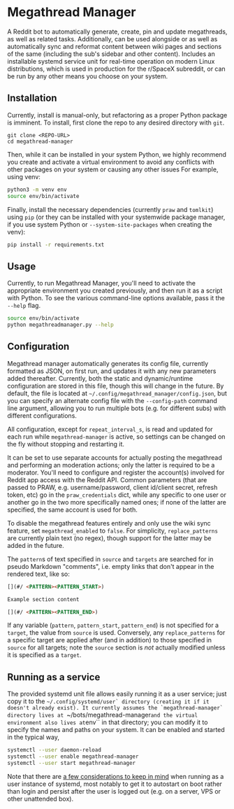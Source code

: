 # Megathread Manager

A Reddit bot to automatically generate, create, pin and update megathreads, as well as related tasks.
Additionally, can be used alongside or as well as automatically sync and reformat content between wiki pages and sections of the same (including the sub's sidebar and other content).
Includes an installable systemd service unit for real-time operation on modern Linux distributions, which is used in production for the r/SpaceX subreddit, or can be run by any other means you choose on your system.



## Installation

Currently, install is manual-only, but refactoring as a proper Python package is imminent.
To install, first clone the repo to any desired directory with ``git``.

```
git clone <REPO-URL>
cd megathread-manager
```

Then, while it can be installed in your system Python, we highly recommend you create and activate a virtual environment to avoid any conflicts with other packages on your system or causing any other issues
For example, using venv:

```bash
python3 -m venv env
source env/bin/activate
```

Finally, install the necessary dependencies (currently ``praw`` and ``tomlkit``) using `pip` (or they can be installed with your systemwide package manager, if you use system Python or ``--system-site-packages`` when creating the venv):

```bash
pip install -r requirements.txt
```



## Usage

Currently, to run Megathread Manager, you'll need to activate the appropriate environment you created previously, and then run it as a script with Python.
To see the various command-line options available, pass it the ``--help`` flag.

```bash
source env/bin/activate
python megathreadmanager.py --help
```



## Configuration

Megathread manager automatically generates its config file, currently formatted as JSON, on first run, and updates it with any new parameters added thereafter.
Currently, both the static and dynamic/runtime configuration are stored in this file, though this will change in the future.
By default, the file is located at ``~/.config/megathread_manager/config.json``, but you can specify an alternate config file with the ``--config-path`` command line argument, allowing you to run multiple bots (e.g. for different subs) with different configurations.

All configuration, except for ``repeat_interval_s``, is read and updated for each run while ``megathread-manager`` is active, so settings can be changed on the fly without stopping and restarting it.

It can be set to use separate accounts for actually posting the megathread and performing an moderation actions; only the latter is required to be a moderator.
You'll need to configure and register the account(s) involved for Reddit app access with the Reddit API.
Common parameters (that are passed to PRAW, e.g. username/password, client id/client secret, refresh token, etc) go in the ``praw_credentials`` dict, while any specific to one user or another go in the two more specifically named ones; if none of the latter are specified, the same account is used for both.

To disable the megathread features entirely and only use the wiki sync feature, set ``megathread_enabled`` to ``false``.
For simplicity, ``replace_patterns`` are currently plain text (no regex), though support for the latter may be added in the future.

The ``pattern``s of text specified in ``source`` and ``targets`` are searched for in pseudo Markdown "comments", i.e. empty links that don't appear in the rendered text, like so:

```markdown
[](#/ <PATTERN><PATTERN_START>)

Example section content

[](#/ <PATTERN><PATTERN_END>)
```

If any variable (``pattern``, ``pattern_start``, ``pattern_end``) is not specified for a ``target``, the value from ``source`` is used.
Conversely, any ``replace_patterns`` for a specific target are applied after (and in addition) to those specified in ``source`` for all targets; note the ``source`` section is *not* actually modified unless it is specified as a ``target``.



## Running as a service

The provided systemd unit file allows easily running it as a user service; just copy it to the ``~/.config/systemd/user` directory (creating it if it doesn't already exist).
It currently assumes the `megathread-manager` directory lives at ``~/bots/megathread-manager`` and the virtual environment also lives at ``env`` in that directory; you can modify it to specify the names and paths on your system.
It can be enabled and started in the typical way,

```bash
systemctl --user daemon-reload
systemctl --user enable megathread-manager
systemctl --user start megathread-manager
```

Note that there are [a few considerations to keep in mind](https://wiki.archlinux.org/index.php/systemd/User#Automatic_start-up_of_systemd_user_instances) when running as a user instance of systemd, most notably to get it to autostart on boot rather than login and persist after the user is logged out (e.g. on a server, VPS or other unattended box).
